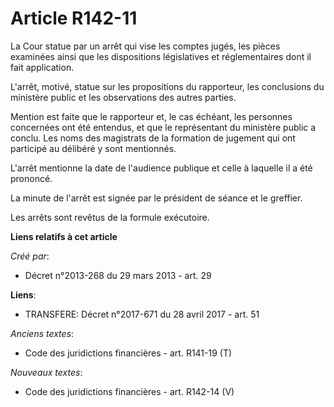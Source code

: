 # Article R142-11

La Cour statue par un arrêt qui vise les comptes jugés, les pièces examinées ainsi que les dispositions législatives et
réglementaires dont il fait application. 

L'arrêt, motivé, statue sur les propositions du rapporteur, les conclusions du ministère public et les observations des
autres parties. 

Mention est faite que le rapporteur et, le cas échéant, les personnes concernées ont été entendus, et que le représentant du
ministère public a conclu. Les noms des magistrats de la formation de jugement qui ont participé au délibéré y sont
mentionnés. 

L'arrêt mentionne la date de l'audience publique et celle à laquelle il a été prononcé. 

La minute de l'arrêt est signée par le président de séance et le greffier. 

Les arrêts sont revêtus de la formule exécutoire.

**Liens relatifs à cet article**

_Créé par_:

  - Décret n°2013-268 du 29 mars 2013 - art. 29

**Liens**:

  - TRANSFERE: Décret n°2017-671 du 28 avril 2017 - art. 51

_Anciens textes_:

  - Code des juridictions financières - art. R141-19 (T)

_Nouveaux textes_:

  - Code des juridictions financières - art. R142-14 (V)
